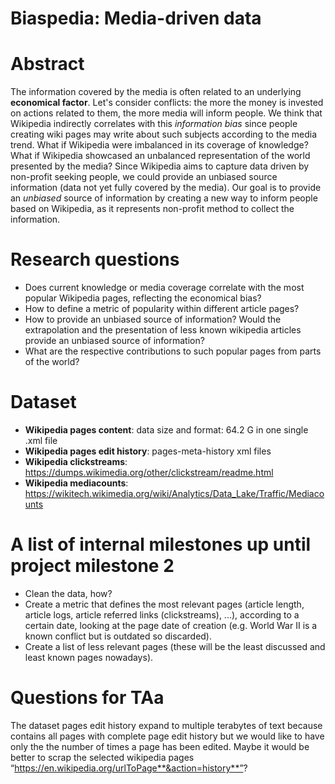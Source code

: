 # Biaspedia: Media-driven data

# Abstract


The information covered by the media is often related to an underlying **economical factor**. Let's consider conflicts: the more the money is invested on actions related to them, the more media will inform people. We think that Wikipedia indirectly correlates with this *information bias* since people creating wiki pages may write about such subjects according to the media trend. What if Wikipedia were imbalanced in its coverage of knowledge? What if Wikipedia showcased an unbalanced representation of the world presented by the media? Since Wikipedia aims to capture data driven by non-profit seeking people, we could provide an unbiased source information (data not yet fully covered by the media). Our goal is to provide an *unbiased* source of information by creating a new way to inform people based on Wikipedia, as it represents non-profit method to collect the information. 


# Research questions


* Does current knowledge or media coverage correlate with the most popular Wikipedia pages, reflecting the economical bias? 
* How to define a metric of popularity within different article pages?
* How to provide an unbiased source of information? Would the extrapolation and the presentation of less known wikipedia articles provide an unbiased source of information?
* What are the respective contributions to such popular pages from parts of the world? 


# Dataset


* **Wikipedia pages content**: data size and format: 64.2 G in one single .xml file
* **Wikipedia pages edit history**: pages-meta-history xml files 
* **Wikipedia clickstreams**: https://dumps.wikimedia.org/other/clickstream/readme.html
* **Wikipedia mediacounts**: https://wikitech.wikimedia.org/wiki/Analytics/Data_Lake/Traffic/Mediacounts

# A list of internal milestones up until project milestone 2



* Clean the data, how?
* Create a metric that defines the most relevant pages (article length, article logs, article referred links (clickstreams), ...), according to a certain date, looking at the page date of creation (e.g. World War II is a known conflict but is outdated so discarded).
* Create a list of less relevant pages (these will be the least discussed and least known pages nowadays).



# Questions for TAa


The dataset pages edit history expand to multiple terabytes of text because contains all pages with complete page edit history but we would like to have only the the number of times a page has been edited. Maybe it would be better to scrap the selected wikipedia pages “https://en.wikipedia.org/urlToPage**&action=history**”?
